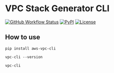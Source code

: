 # VPC Stack Generator CLI

[![GitHub Workflow Status](https://img.shields.io/github/actions/workflow/status/marcus16-kang/aws-vpc-cli/python-publish.yml)](https://github.com/marcus16-kang/aws-vpc-cli/actions/workflows/python-publish.yml)
[![PyPI](https://img.shields.io/pypi/v/aws-vpc-cli)](https://pypi.org/project/aws-vpc-cli/)
[![License](https://img.shields.io/github/license/marcus16-kang/aws-vpc-cli)](https://github.com/marcus16-kang/aws-vpc-cli/blob/main/LICENSE)

## How to use

``` shell
pip install aws-vpc-cli

vpc-cli --version

vpc-cli
```